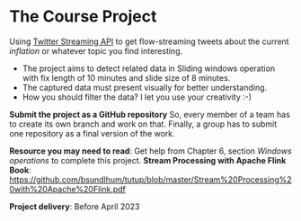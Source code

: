 # The Course Project

Using [Twitter Streaming API](https://nightlies.apache.org/flink/flink-docs-release-1.13/docs/connectors/datastream/twitter/) 
to get flow-streaming tweets about the current _inflation_ or whatever topic you find interesting.

- The project aims to detect related data in Sliding windows operation with fix length of 10 minutes and slide size of 8 minutes.
- The captured data must present visually for better understanding.
- How you should filter the data? I let you use your creativity :-)

**Submit the project as a GitHub repository**
So, every member of a team has to create its own branch and work on that.
Finally, a group has to submit one repository as a final version of the work.

**Resource you may need to read**: Get help from Chapter 6, section _Windows operations_ to complete this project.
**Stream Processing with Apache Flink Book**: https://github.com/bsundlhum/tutup/blob/master/Stream%20Processing%20with%20Apache%20Flink.pdf

**Project delivery**: Before April 2023


